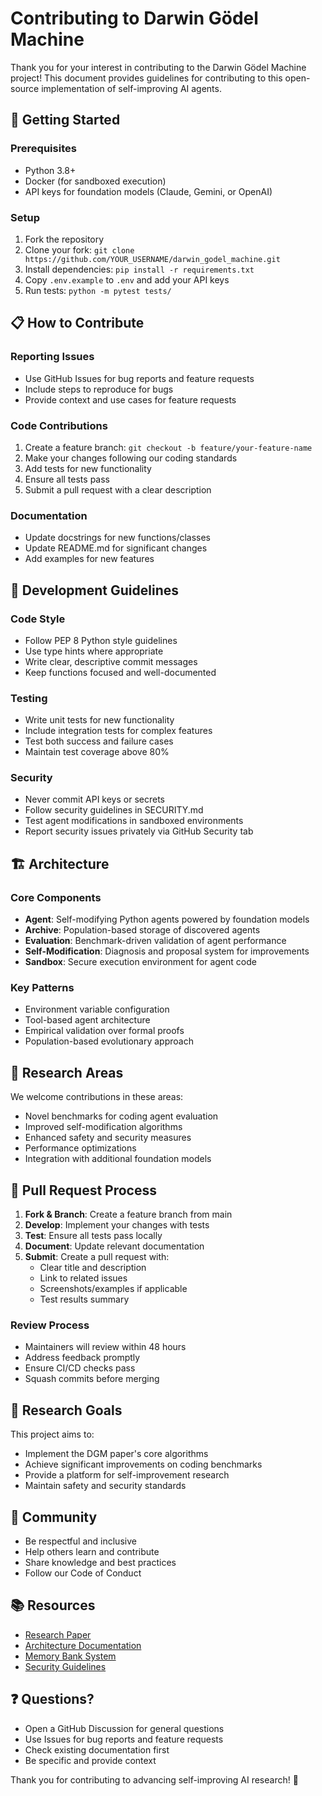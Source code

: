 # Contributing to Darwin Gödel Machine

Thank you for your interest in contributing to the Darwin Gödel Machine project! This document provides guidelines for contributing to this open-source implementation of self-improving AI agents.

## 🚀 Getting Started

### Prerequisites
- Python 3.8+
- Docker (for sandboxed execution)
- API keys for foundation models (Claude, Gemini, or OpenAI)

### Setup
1. Fork the repository
2. Clone your fork: `git clone https://github.com/YOUR_USERNAME/darwin_godel_machine.git`
3. Install dependencies: `pip install -r requirements.txt`
4. Copy `.env.example` to `.env` and add your API keys
5. Run tests: `python -m pytest tests/`

## 📋 How to Contribute

### Reporting Issues
- Use GitHub Issues for bug reports and feature requests
- Include steps to reproduce for bugs
- Provide context and use cases for feature requests

### Code Contributions
1. Create a feature branch: `git checkout -b feature/your-feature-name`
2. Make your changes following our coding standards
3. Add tests for new functionality
4. Ensure all tests pass
5. Submit a pull request with a clear description

### Documentation
- Update docstrings for new functions/classes
- Update README.md for significant changes
- Add examples for new features

## 🔧 Development Guidelines

### Code Style
- Follow PEP 8 Python style guidelines
- Use type hints where appropriate
- Write clear, descriptive commit messages
- Keep functions focused and well-documented

### Testing
- Write unit tests for new functionality
- Include integration tests for complex features
- Test both success and failure cases
- Maintain test coverage above 80%

### Security
- Never commit API keys or secrets
- Follow security guidelines in SECURITY.md
- Test agent modifications in sandboxed environments
- Report security issues privately via GitHub Security tab

## 🏗️ Architecture

### Core Components
- **Agent**: Self-modifying Python agents powered by foundation models
- **Archive**: Population-based storage of discovered agents
- **Evaluation**: Benchmark-driven validation of agent performance
- **Self-Modification**: Diagnosis and proposal system for improvements
- **Sandbox**: Secure execution environment for agent code

### Key Patterns
- Environment variable configuration
- Tool-based agent architecture
- Empirical validation over formal proofs
- Population-based evolutionary approach

## 🧪 Research Areas

We welcome contributions in these areas:
- Novel benchmarks for coding agent evaluation
- Improved self-modification algorithms
- Enhanced safety and security measures
- Performance optimizations
- Integration with additional foundation models

## 📝 Pull Request Process

1. **Fork & Branch**: Create a feature branch from main
2. **Develop**: Implement your changes with tests
3. **Test**: Ensure all tests pass locally
4. **Document**: Update relevant documentation
5. **Submit**: Create a pull request with:
   - Clear title and description
   - Link to related issues
   - Screenshots/examples if applicable
   - Test results summary

### Review Process
- Maintainers will review within 48 hours
- Address feedback promptly
- Ensure CI/CD checks pass
- Squash commits before merging

## 🎯 Research Goals

This project aims to:
- Implement the DGM paper's core algorithms
- Achieve significant improvements on coding benchmarks
- Provide a platform for self-improvement research
- Maintain safety and security standards

## 🤝 Community

- Be respectful and inclusive
- Help others learn and contribute
- Share knowledge and best practices
- Follow our Code of Conduct

## 📚 Resources

- [Research Paper](dgm_research_paper.md)
- [Architecture Documentation](reference-design/)
- [Memory Bank System](memory-bank/)
- [Security Guidelines](SECURITY.md)

## ❓ Questions?

- Open a GitHub Discussion for general questions
- Use Issues for bug reports and feature requests
- Check existing documentation first
- Be specific and provide context

Thank you for contributing to advancing self-improving AI research! 🚀